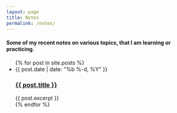 ```yaml
---
layout: page
title: Notes
permalink: /notes/
---
```

#### Some of my recent notes on various topics, that I am learning or practicing. 

<ul class="post-list">
{% for post in site.posts %}
  <li>
    <span class="post-meta">{{ post.date | date: "%b %-d, %Y" }}</span>
    <h3>
      <a class="post-link" href="{{ post.url | prepend: site.baseurl }}">{{ post.title }}</a>
    </h3>
    {{ post.excerpt }} 
  </li>
{% endfor %}
</ul>

